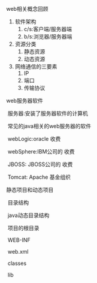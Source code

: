 web相关概念回顾

1. 软件架构
   1. c/s:客户端/服务器端
   2. b/s:浏览器/服务器端
2. 资源分类
   1. 静态资源
   2. 动态资源
3. 网络通信的三要素
   1. IP
   2. 端口
   3. 传输协议

web服务器软件

​	服务器:安装了服务器软件的计算机

​	常见的java相关的web服务器的软件

​	webLogic:oracle	收费

​	webSphere:IBM公司的	收费

​	JBOSS:	JBOSS公司的  收费

​	Tomcat: Apache 基金组织

静态项目和动态项目

​	目录结构

​		java动态目录结构

​			项目的根目录

​					WEB-INF	

​							web.xml

​							classes		

​							lib
​										